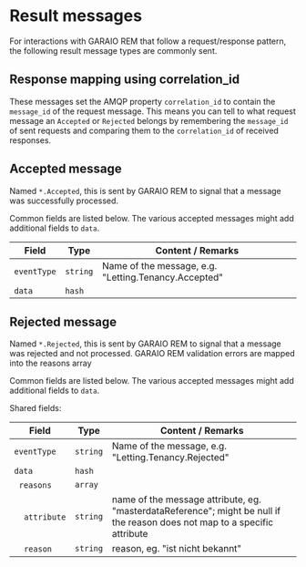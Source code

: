 # Result messages

For interactions with GARAIO REM that follow a request/response pattern, the following result message types are commonly sent.

## Response mapping using correlation_id

These messages set the AMQP property `correlation_id` to contain the `message_id` of the request message.
This means you can tell to what request message an `Accepted` or `Rejected` belongs by remembering the `message_id` of sent requests and comparing them to the `correlation_id` of received responses.

## Accepted message

Named `*.Accepted`, this is sent by GARAIO REM to signal that a message was successfully processed.

Common fields are listed below. The various accepted messages might add additional fields to `data`.

Field | Type | Content / Remarks
---|---|---
`eventType` | `string` | Name of the message, e.g. "Letting.Tenancy.Accepted"
`data` | `hash` |

## Rejected message

Named `*.Rejected`, this is sent by GARAIO REM to signal that a message was rejected and not processed.
GARAIO REM validation errors are mapped into the reasons array

Common fields are listed below. The various accepted messages might add additional fields to `data`.

Shared fields:

Field | Type | Content / Remarks
---|---|---
`eventType` | `string` | Name of the message, e.g. "Letting.Tenancy.Rejected"
`data` | `hash` |
&nbsp;&nbsp;`reasons` | `array` |
&nbsp;&nbsp;&nbsp;&nbsp;`attribute` | `string` | name of the message attribute, eg. "masterdataReference"; might be null if the reason does not map to a specific attribute
&nbsp;&nbsp;&nbsp;&nbsp;`reason` | `string` | reason, eg. "ist nicht bekannt"
